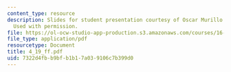 ```yaml
---
content_type: resource
description: Slides for student presentation courtesy of Oscar Murillo and Leah Soffer.
  Used with permission.
file: https://ol-ocw-studio-app-production.s3.amazonaws.com/courses/16-83x-space-systems-engineering-spring-2002-spring-2003/7322d4fbb9bfb1b17a039106c7b399d0_4_19_ff.pdf
file_type: application/pdf
resourcetype: Document
title: 4_19_ff.pdf
uid: 7322d4fb-b9bf-b1b1-7a03-9106c7b399d0
---
```

